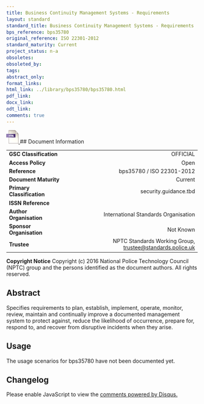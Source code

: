 ```yaml
---
title: Business Continuity Management Systems - Requirements
layout: standard
standard_title: Business Continuity Management Systems - Requirements
bps_reference: bps35780
original_reference: ISO 22301-2012
standard_maturity: Current
project_status: n-a
obsoletes: 
obsoleted_by: 
tags: 
abstract_only:
format_links:
html_link: ../library/bps35780/bps35780.html
pdf_link: 
docx_link: 
odt_link: 
comments: true
---
```



<a target="_blank" href="../library/bps35780/bps35780.html">
    <img src="../images/html@0.5x.png" alt="html link" title="html link" style="max-height:35px;">
</a>
## Document Information

|||
| :------- | ------: |
| **GSC Classification**     | OFFICIAL |
| **Access Policy**          | Open |
| **Reference**              | bps35780  / ISO 22301-2012  |
| **Document Maturity**      | Current |
| **Primary Classification** | security.guidance.tbd |
| **ISSN Reference**         |  |
| **Author Organisation**    |International Standards Organisation|
| **Sponsor Organisation**   |Not Known|
| **Trustee**                | NPTC Standards Working Group, <a href="mailto:trustee@standards.police.uk?subject=bps35780 Business Continuity Management Systems - Requirements">trustee@standards.police.uk |

**Copyright Notice**
Copyright (c) 2016 National Police Technology Council (NPTC) group and the persons identified as the document authors. All rights reserved.

## Abstract
Specifies requirements to plan, establish, implement, operate, monitor, review, maintain and continually improve a documented management system to protect against, reduce the likelihood of occurrence, prepare for, respond to, and recover from disruptive incidents when they arise.
        
## Usage
The usage scenarios for bps35780 have not been documented yet.

## Changelog

<div id="disqus_thread"></div>
<script>

/**
*  RECOMMENDED CONFIGURATION VARIABLES: EDIT AND UNCOMMENT THE SECTION BELOW TO INSERT DYNAMIC VALUES FROM YOUR PLATFORM OR CMS.
*  LEARN WHY DEFINING THESE VARIABLES IS IMPORTANT: https://disqus.com/admin/universalcode/#configuration-variables*/
/*
var disqus_config = function () {
this.page.url = PAGE_URL;  // Replace PAGE_URL with your page's canonical URL variable
this.page.identifier = PAGE_IDENTIFIER; // Replace PAGE_IDENTIFIER with your page's unique identifier variable
};
*/
(function() { // DON'T EDIT BELOW THIS LINE
var d = document, s = d.createElement('script');
s.src = 'https://nptcstandards.disqus.com/embed.js';
s.setAttribute('data-timestamp', +new Date());
(d.head || d.body).appendChild(s);
})();
</script>
<noscript>Please enable JavaScript to view the <a href="https://disqus.com/?ref_noscript">comments powered by Disqus.</a></noscript>

